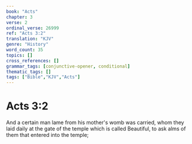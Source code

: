 ```yaml
---
book: "Acts"
chapter: 3
verse: 2
ordinal_verse: 26999
ref: "Acts 3:2"
translation: "KJV"
genre: "History"
word_count: 35
topics: []
cross_references: []
grammar_tags: [conjunctive-opener, conditional]
thematic_tags: []
tags: ["Bible","KJV","Acts"]
---
```


# Acts 3:2

And a certain man lame from his mother's womb was carried, whom they laid daily at the gate of the temple which is called Beautiful, to ask alms of them that entered into the temple;
